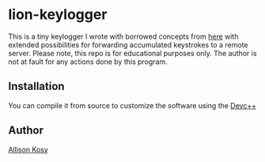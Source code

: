 # lion-keylogger

This is a tiny keylogger I wrote with borrowed concepts from [here](https://github.com/GiacomoLaw/Keylogger) 
with extended possibilities for forwarding accumulated keystrokes to a remote server.
Please note, this repo is for educational purposes only. The author is not at
fault for any actions done by this program.

## Installation 

You can compile it from source to customize the software using the [Devc++](http://www.bloodshed.net/devcpp.html)



## Author

[Allison Kosy](https://github.com/kosiken)


